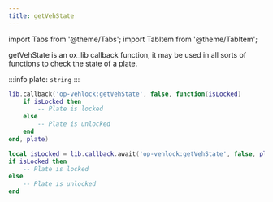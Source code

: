 ```yaml
---
title: getVehState
---
```


import Tabs from '@theme/Tabs';
import TabItem from '@theme/TabItem';

getVehState is an ox_lib callback function, it may be used in all sorts of functions to check the state of a plate.

:::info
plate: `string`
:::

<Tabs>
  <TabItem value="callback" label="Callback" default>


```lua showLineNumbers
lib.callback('op-vehlock:getVehState', false, function(isLocked)
	if isLocked then
        -- Plate is locked
    else
        -- Plate is unlocked
    end
end, plate)
```

  </TabItem>
  <TabItem value="await" label="Await">


```lua showLineNumbers
local isLocked = lib.callback.await('op-vehlock:getVehState', false, plate)
if isLocked then
    -- Plate is locked
else
    -- Plate is unlocked
end
```

  </TabItem>
</Tabs>